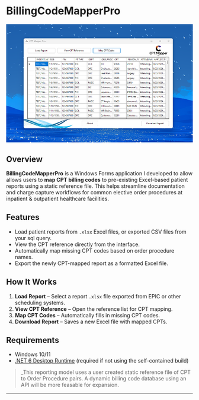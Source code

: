 # BillingCodeMapperPro

<img src="gui.png" alt="GUI Screenshot" width="600"/>

## Overview

**BillingCodeMapperPro** is a Windows Forms application I developed to allow allows users to **map CPT billing codes** to pre-existing Excel-based patient reports using a static reference file. This helps streamline documentation and charge capture workflows for common elective order procedures at inpatient & outpatient healthcare facilities.

## Features

- Load patient reports from `.xlsx` Excel files, or exported CSV files from your sql query.
- View the CPT reference directly from the interface.
- Automatically map missing CPT codes based on order procedure names.
- Export the newly CPT-mapped report as a formatted Excel file.

## How It Works

1. **Load Report** – Select a report `.xlsx` file exported from EPIC or other scheduling systems.
2. **View CPT Reference** – Open the reference list for CPT mapping.
3. **Map CPT Codes** – Automatically fills in missing CPT codes.
4. **Download Report** – Saves a new Excel file with mapped CPTs.

## Requirements

- Windows 10/11
- [.NET 6 Desktop Runtime](https://dotnet.microsoft.com/en-us/download/dotnet/6.0) (required if not using the self-contained build)


> _This reporting model uses a user created static reference file of CPT to Order Procedure pairs. A dynamic billing code database using an API will be more feasable for expansion.  

---

